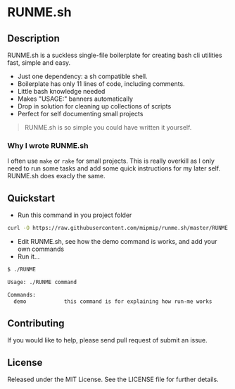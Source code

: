 # RUNME.sh

## Description

RUNME.sh is a suckless single-file boilerplate for creating bash cli utilities fast, simple and easy.

- Just one dependency: a sh compatible shell.
- Boilerplate has only 11 lines of code, including comments.
- Little bash knowledge needed
- Makes "USAGE:" banners automatically
- Drop in solution for cleaning up collections of scripts
- Perfect for self documenting small projects

> RUNME.sh is so simple you could have written it yourself.

### Why I wrote RUNME.sh

I often use `make` or `rake` for small projects. This is really overkill as I only
need to run some tasks and add some quick instructions for my later self.
RUNME.sh does exacly the same.

## Quickstart

* Run this command in you project folder

```bash
curl -O https://raw.githubusercontent.com/mipmip/runme.sh/master/RUNME.sh && chmod +x RUNME
```

* Edit RUNME.sh, see how the demo command is works, and add your own commands
* Run it...

```bash
$ ./RUNME

Usage: ./RUNME command

Commands:
  demo            this command is for explaining how run-me works
```

## Contributing

If you would like to help, please send pull request of submit an issue.

## License

Released under the MIT License. See the LICENSE file for further details.
